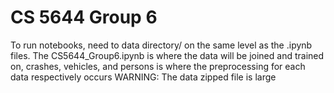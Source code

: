 # CS 5644 Group 6

To run notebooks, need to data directory/ on the same level as the .ipynb files. 
The CS5644_Group6.ipynb is where the data will be joined and trained on, crashes, vehicles, and persons is where the preprocessing for each data respectively occurs
WARNING: The data zipped file is large 